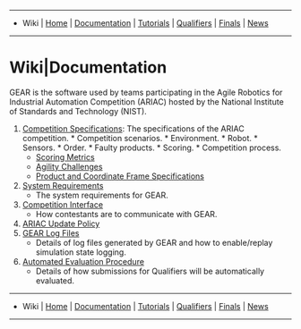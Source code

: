 -------------------------------------------------
- Wiki | [Home](../README.md) | [Documentation](documentation.md) | [Tutorials](tutorials.md) | [Qualifiers](qualifier.md) | [Finals](finals.md) | [News](updates.md)
-------------------------------------------------

# Wiki|Documentation

GEAR is the software used by teams participating in the Agile Robotics for Industrial Automation Competition (ARIAC) hosted by the National Institute of Standards and Technology (NIST).

1. [Competition Specifications](competition_specifications.md): The specifications of the ARIAC competition.
        * Competition scenarios.
        * Environment.
        * Robot.
        * Sensors.
        * Order.
        * Faulty products.
        * Scoring.
        * Competition process.
    * [Scoring Metrics](scoring.md)
    * [Agility Challenges](agility_challenges.md)
    * [Product and Coordinate Frame Specifications](frame_specifications.md)
1. [System Requirements](system_requirements.md)
    * The system requirements for GEAR.
1. [Competition Interface](competition_interface_documentation.md)
    * How contestants are to communicate with GEAR.
1. [ARIAC Update Policy](update_policy.md)
1. [GEAR Log Files](logging.md)
    * Details of log files generated by GEAR and how to enable/replay simulation state logging.
1. [Automated Evaluation Procedure](automated_evaluation.md)
    * Details of how submissions for Qualifiers will be automatically evaluated.

-------------------------------------------------
- Wiki | [Home](../README.md) | [Documentation](documentation.md) | [Tutorials](tutorials.md) | [Qualifiers](qualifier.md) | [Finals](finals.md) | [News](updates.md)
-------------------------------------------------

